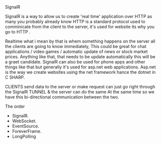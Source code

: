 SignalR

SignalR is a way to allow us to create 'real time' application over HTTP as many you probably already know
HTTP is a standard protocol used to comminicate from the client to the server, it's used for website its why you go to HTTP .

Realtime what i mean by that is whem something happens on the server all the clients are going to know immediately,
This could be great for chat applications / video games / automatic update of news or stock market prices.
Anything like that, that needs to be update automatically this will be a graet candidate.
SignalR can also be used for phone apps and other things like that but generally it's used for asp.net web applications.
Asp.net is the way we create websites using the net framework hance the dotnet in C SHARP.

CLIENTS  send data to the server or make request can just go right through the SignalR TUNNEL & the server can do the same
At the same time so we have this bi-directional communication between the two.


The order 
- SignalR.
- WebSocket.
- EventSource.
- ForeverFrame.
- LongPolling



